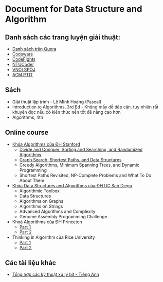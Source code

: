 # Document for Data Structure and Algorithm

## Danh sách các trang luyện giải thuật:
- [Danh sách trên Quora](https://www.quora.com/What-are-the-various-online-programming-contests)
- [Codewars](https://www.codewars.com/dashboard)
- [CodeFights](https://codefights.com/)
- [NTUCoder](http://laptrinh.ntu.edu.vn/Problem/List) 
- [VNOI SPOJ](http://vn.spoj.com/problems/acm/sort=0,start=0) 
- [ACM PTIT](http://www.spoj.com/PTIT/)

## Sách
- Giải thuật lập trình - Lê Minh Hoàng (Pascal)
- Introduction to Algorithms, 3rd Ed - Không mấy dễ tiếp cận, tuy nhiên rất khuyên đọc nếu có kiến thức nền tốt để nâng cao hơn
- Algorithms, 4th

## Online course
- [Khóa Algorithms của ĐH Stanford](https://www.coursera.org/specializations/algorithms)
  - [Divide and Conquer, Sorting and Searching, and Randomized Algorithms](https://www.coursera.org/learn/algorithms-divide-conquer)
  - [Graph Search, Shortest Paths, and Data Structures](https://www.coursera.org/learn/algorithms-graphs-data-structures)
  - Greedy Algorithms, Minimum Spanning Trees, and Dynamic Programming
  - Shortest Paths Revisited, NP-Complete Problems and What To Do About Them
- [Khóa Data Structures and Algorithms của ĐH UC San Diego](https://www.coursera.org/specializations/data-structures-algorithms)
  - Algorithmic Toolbox
  - Data Structures
  - Algorithms on Graphs
  - Algorithms on Strings
  - Advanced Algorithms and Complexity
  - Genome Assembly Programming Challenge
- Khoá Algorithms của ĐH Princeton
  - [Part 1](https://www.coursera.org/learn/algorithms-part1)
  - [Part 2](https://www.coursera.org/learn/algorithms-part2)
- Thinking in Algorithm của Rice University
  - [Part 1](https://www.coursera.org/learn/algorithmic-thinking-1)
  - [Part 2](https://www.coursera.org/learn/algorithmic-thinking-2)



## Các tài liệu khác
- [Tổng hợp các kỹ thuật xử lý bit - Tiếng Anh](https://graphics.stanford.edu/~seander/bithacks.html)
